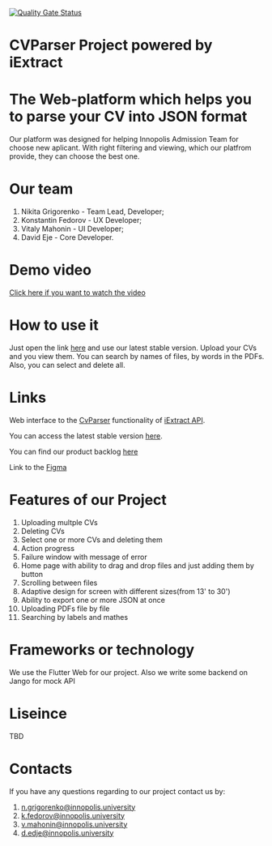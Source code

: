 [![Quality Gate Status](https://ead1-188-130-155-152.eu.ngrok.io/api/project_badges/measure?project=CV-Parser&metric=alert_status&token=squ_06f678c156cb40b9802bf8851850cf92737ee307)](https://ead1-188-130-155-152.eu.ngrok.io/dashboard?id=CV-Parser)

# CVParser Project powered by iExtract
# The Web-platform which helps you to parse your CV into JSON format
Our platform was designed for helping Innopolis Admission Team for choose new aplicant. With right filtering and viewing, which our platfrom provide, they can choose the best one. 


# Our team

1) Nikita Grigorenko - Team Lead, Developer;
2) Konstantin Fedorov - UX Developer;
3) Vitaly Mahonin - UI Developer;
4) David Eje - Core Developer.


# Demo video 

[Click here if you want to watch the video](https://drive.google.com/file/d/1NlFxSv5u5Yoc_tJSou4jfvychnqyA0wh/view?usp=sharing)


# How to use it

Just open the link [here](https://cv-parser-ca402.web.app/#/) and use our latest stable version. 
Upload your CVs and you view them. You can search by names of files, by words in the PDFs. 
Also, you can select and delete all. 


# Links

Web interface to the [CvParser](https://aqueous-anchorage-93443.herokuapp.com/docs#/default/extractCsSkills_CvParser_post) functionality of [iExtract API](https://aqueous-anchorage-93443.herokuapp.com/docs).

You can access the latest stable version [here](https://cv-parser-ca402.web.app/#/).

You can find our product backlog [here](https://github.com/orgs/InnoSWP/projects/14)

Link to the [Figma](https://www.figma.com/file/3KFQasXCKhXR4oCExWReoT/01-CVParser?node-id=0%3A1)


# Features of our Project

1) Uploading multple CVs
2) Deleting CVs
3) Select one or more CVs and deleting them
4) Action progress 
5) Failure window with message of error
6) Home page with ability to drag and drop files and just adding them by button
7) Scrolling between files
8) Adaptive design for screen with different sizes(from 13' to 30')
9) Ability to export one or more JSON at once
10) Uploading PDFs file by file
11) Searching by labels and mathes


# Frameworks or technology

We use the Flutter Web for our project. Also we write some backend on Jango for mock API


# Liseince

TBD


# Contacts
If you have any questions regarding to our project contact us by: 
1) n.grigorenko@innopolis.university
2) k.fedorov@innopolis.university
3) v.mahonin@innopolis.university
4) d.edje@innopolis.university
